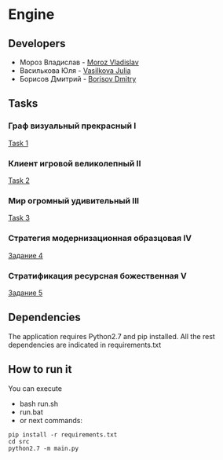 # Engine

## Developers

+ Мороз Владислав - [Moroz Vladislav](https://github.com/MorozVladislav)
+ Василькова Юля - [Vasilkova Julia](https://github.com/JuliaVasilkova)
+ Борисов Дмитрий - [Borisov Dmitry](https://github.com/stalkerboray)

## Tasks
### Граф визуальный прекрасный I
[Task 1](tasks/task_1.md)
### Клиент игровой великолепный II
[Task 2](tasks/task_2.md)
### Мир огромный удивительный III
[Task 3](tasks/task_3.md)
### Стратегия модернизационная образцовая IV
[Задание 4](tasks/task_4.md)
### Стратификация ресурсная божественная V
[Задание 5](tasks/task_5.md)

## Dependencies
The application requires Python2.7 and pip installed. All the rest dependencies are indicated in requirements.txt

## How to run it
You can execute
  - bash run.sh
  - run.bat
  - or next commands:
```
pip install -r requirements.txt
cd src
python2.7 -m main.py
```